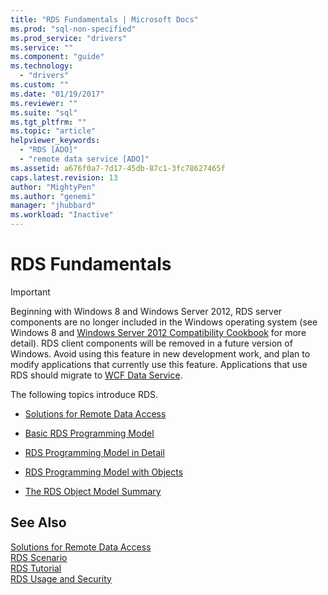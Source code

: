 ```yaml
---
title: "RDS Fundamentals | Microsoft Docs"
ms.prod: "sql-non-specified"
ms.prod_service: "drivers"
ms.service: ""
ms.component: "guide"
ms.technology:
  - "drivers"
ms.custom: ""
ms.date: "01/19/2017"
ms.reviewer: ""
ms.suite: "sql"
ms.tgt_pltfrm: ""
ms.topic: "article"
helpviewer_keywords: 
  - "RDS [ADO]"
  - "remote data service [ADO]"
ms.assetid: a676f0a7-7d17-45db-87c1-3fc78627465f
caps.latest.revision: 13
author: "MightyPen"
ms.author: "genemi"
manager: "jhubbard"
ms.workload: "Inactive"
---
```

# RDS Fundamentals
> [!IMPORTANT]
>  Beginning with Windows 8 and Windows Server 2012, RDS server components are no longer included in the Windows operating system (see Windows 8 and [Windows Server 2012 Compatibility Cookbook](https://www.microsoft.com/en-us/download/details.aspx?id=27416) for more detail). RDS client components will be removed in a future version of Windows. Avoid using this feature in new development work, and plan to modify applications that currently use this feature. Applications that use RDS should migrate to [WCF Data Service](http://go.microsoft.com/fwlink/?LinkId=199565).  
  
 The following topics introduce RDS.  
  
-   [Solutions for Remote Data Access](../../../ado/guide/remote-data-service/solutions-for-remote-data-access.md)  
  
-   [Basic RDS Programming Model](../../../ado/guide/remote-data-service/basic-rds-programming-model.md)  
  
-   [RDS Programming Model in Detail](../../../ado/guide/remote-data-service/rds-programming-model-in-detail.md)  
  
-   [RDS Programming Model with Objects](../../../ado/guide/remote-data-service/rds-programming-model-with-objects.md)  
  
-   [The RDS Object Model Summary](../../../ado/guide/remote-data-service/rds-object-model-summary.md)  
  
## See Also  
 [Solutions for Remote Data Access](../../../ado/guide/remote-data-service/solutions-for-remote-data-access.md)   
 [RDS Scenario](../../../ado/guide/remote-data-service/rds-scenario.md)   
 [RDS Tutorial](../../../ado/guide/remote-data-service/rds-tutorial.md)   
 [RDS Usage and Security](../../../ado/guide/remote-data-service/rds-usage-and-security.md)


